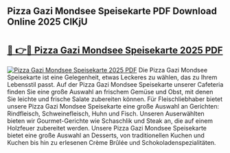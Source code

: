 ## Pizza Gazi Mondsee Speisekarte PDF Download Online 2025 ClKjU

# <h2><a href="http://gcai90z.nevu.top/?p=Pizza+Gazi+Mondsee+Speisekarte">🔗 👉🔴 Pizza Gazi Mondsee Speisekarte 2025 PDF</a></h2>

[![Pizza Gazi Mondsee Speisekarte 2025 PDF](https://i.imgur.com/dBaPXMq.png)](http://gcai90z.nevu.top/?p=Pizza+Gazi+Mondsee+Speisekarte)
Die Pizza Gazi Mondsee Speisekarte ist eine Gelegenheit, etwas Leckeres zu wählen, das zu Ihrem Lebensstil passt. Auf der Pizza Gazi Mondsee Speisekarte unserer Cafeteria finden Sie eine große Auswahl an frischem Gemüse und Obst, mit denen Sie leichte und frische Salate zubereiten können. Für Fleischliebhaber bietet unsere Pizza Gazi Mondsee Speisekarte eine große Auswahl an Gerichten: Rindfleisch, Schweinefleisch, Huhn und Fisch. Unseren Auserwählten bieten wir Gourmet-Gerichte wie Schaschlik und Steak an, die auf einem Holzfeuer zubereitet werden. Unsere Pizza Gazi Mondsee Speisekarte bietet eine große Auswahl an Desserts, von traditionellen Kuchen und Kuchen bis hin zu erlesenen Crème Brûlée und Schokoladenspezialitäten.
